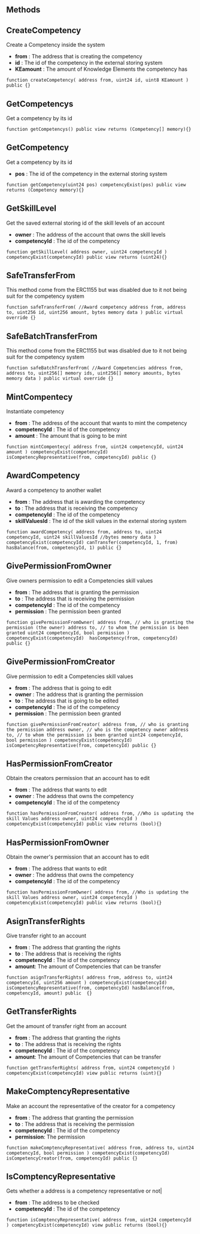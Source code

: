 ## Methods

## CreateCompetency

   Create a Competency inside the system
  
   - **from** : The address that is creating the competency
   - **id** : The id of the competency in the external storing system
   - **KEamount** : The amount of Knowledge Elements the competency has
   
 
   `function createCompetency(
       address from,
       uint24 id,
       uint8 KEamount
   ) public {}`
 
## GetCompetencys

   Get a competency by its id

   `function getCompetencys() public view returns (Competency[] memory){}`
    
## GetCompetency

   Get a competency by its id
 
   - **pos** : The id of the competency in the external storing system

   `function getCompetency(uint24 pos) competencyExist(pos) public view returns (Competency memory){}`
 
## GetSkillLevel

   Get the saved external storing id of the skill levels of an account
  
   - **owner** : The address of the account that owns the skill levels
   - **competencyId** : The id of the competency
  
   `function getSkillLevel(
       address owner,
       uint24 competencyId
   ) competencyExist(competencyId) public view returns (uint24){}`
  
## SafeTransferFrom
   
   This method come from the ERC1155 but was disabled due to it not being suit for the competency system
 
   `function safeTransferFrom( //Award competency
       address from,
       address to,
       uint256 id,
       uint256 amount,
       bytes memory data
   ) public virtual override {}`
 
 ## SafeBatchTransferFrom

   This method come from the ERC1155 but was disabled due to it not being suit for the competency system

   `function safeBatchTransferFrom( //Award Competencies
       address from,
       address to,
       uint256[] memory ids,
       uint256[] memory amounts,
       bytes memory data
   ) public virtual override {}`
  

 ## MintCompentecy

   Instantiate competency
  
   - **from** : The address of the account that wants to mint the competency
   - **competencyId** : The id of the competency
   - **amount** : The amount that is going to be mint
  
 
   `function mintCompentecy(
       address from,
       uint24 competencyId,
       uint24 amount
   ) competencyExist(competencyId) isCompetencyRepresentative(from, competencyId) public {}`

## AwardCompetency
   
  Award a competency to another wallet
  
   - **from** : The address that is awarding the competency
   - **to** : The address that is receiving the competency
   - **competencyId** : The id of the competency
   - **skillValuesId** : The id of the skill values in the external storing system

  
   `function awardCompetency(
       address from,
       address to,
       uint24 competencyId,
       uint24 skillValuesId
       //bytes memory data
   ) competencyExist(competencyId) canTransfer(competencyId, 1, from) hasBalance(from, competencyId, 1) public {}`
  
 ## GivePermissionFromOwner

   Give owners permission to edit a Competencies skill values
  
   - **from** : The address that is granting the permission
   - **to** : The address that is receiving the permission
   - **competencyId** : The id of the competency
   - **permission** : The permission been granted
 
   `function givePermissionFromOwner(
       address from, // who is granting the permission (the owner)
       address to, // to whom the permission is been granted
       uint24 competencyId,
       bool permission
   ) competencyExist(competencyId)  hasCompetency(from, competencyId)  public {}`
  
## GivePermissionFromCreator
    
   Give permission to edit a Competencies skill values
  
   - **from** : The address that is going to edit
   - **owner** : The address that is granting the permission
   - **to** : The address that is going to be edited
   - **competencyId** : The id of the competency
   - **permission** : The permission been granted

   `function givePermissionFromCreator(
       address from, // who is granting the permission
       address owner, // who is the competency owner
       address to, // to whom the permission is been granted
       uint24 competencyId,
       bool permission
   ) competencyExist(competencyId) isCompetencyRepresentative(from, competencyId) public {}`

## HasPermissionFromCreator  
   
   Obtain the creators permission that an account has to edit
  
   - **from** : The address that wants to edit
   - **owner** : The address that owns the competency
   - **competencyId** : The id of the competency


   `function hasPermissionFromCreator(
       address from, //Who is updating the skill Values
       address owner,
       uint24 competencyId
   ) competencyExist(competencyId) public view returns (bool){}`
 
## HasPermissionFromOwner

   Obtain the owner's permission that an account has to edit
  
   - **from** : The address that wants to edit
   - **owner** : The address that owns the competency
   - **competencyId** : The id of the competency

 
   `function hasPermissionFromOwner(
       address from, //Who is updating the skill Values
       address owner,
       uint24 competencyId
   ) competencyExist(competencyId) public view returns (bool){}`
 

## AsignTransferRights

   Give transfer right to an account
  
   - **from** : The address that granting the rights
   - **to** : The address that is receiving the rights
   - **competencyId** : The id of the competency
   - **amount**: The amount of Competencies that can be transfer

   `function asignTransferRights(
       address from,
       address to,
       uint24 competencyId,
       uint256 amount
   ) competencyExist(competencyId) isCompetencyRepresentative(from, competencyId) hasBalance(from, competencyId, amount) public  {}`

## GetTransferRights

   Get the amount of transfer right from an account
  
   - **from** : The address that granting the rights
   - **to** : The address that is receiving the rights
   - **competencyId** : The id of the competency
   - **amount**: The amount of Competencies that can be transfer
   
 
   `function getTransferRights(
       address from,
       uint24 competencyId
   ) competencyExist(competencyId) view public returns (uint){}`
  
##  MakeComptencyRepresentative
  
   Make an account the representative of the creator for a competency
  
   - **from** : The address that granting the permission
   - **to** : The address that is receiving the permission
   - **competencyId** : The id of the competency
   - **permission**: The permission
   
 
   `function makeComptencyRepresentative(
       address from,
       address to,
       uint24 competencyId,
       bool permission
   ) competencyExist(competencyId) isCompetencyCreator(from, competencyId) public {}`
 
##  IsComptencyRepresentative

   Gets whether a address is a competency representative or not|
  
   - **from** : The address to be checked
   - **competencyId** : The id of the competency
   
    
   `function isComptencyRepresentative(
       address from,
       uint24 competencyId
   ) competencyExist(competencyId) view public returns (bool){}`  
